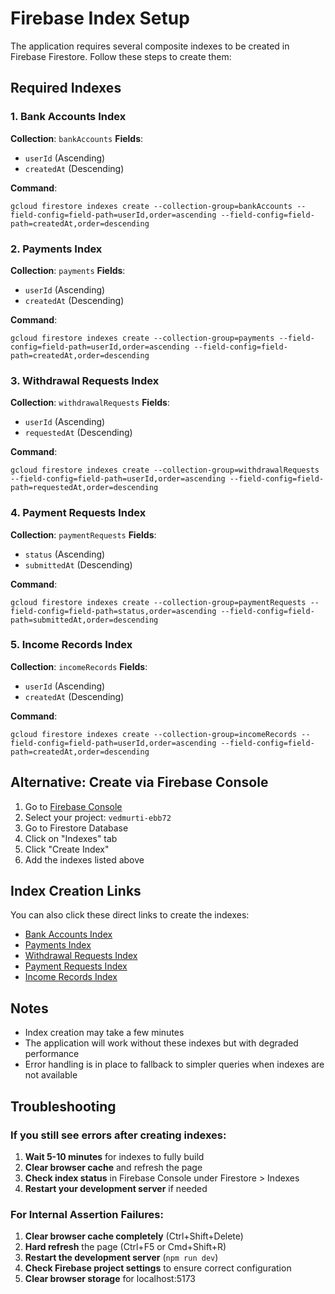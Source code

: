 # Firebase Index Setup

The application requires several composite indexes to be created in Firebase Firestore. Follow these steps to create them:

## Required Indexes

### 1. Bank Accounts Index
**Collection**: `bankAccounts`
**Fields**:
- `userId` (Ascending)
- `createdAt` (Descending)

**Command**: 
```
gcloud firestore indexes create --collection-group=bankAccounts --field-config=field-path=userId,order=ascending --field-config=field-path=createdAt,order=descending
```

### 2. Payments Index
**Collection**: `payments`
**Fields**:
- `userId` (Ascending)
- `createdAt` (Descending)

**Command**:
```
gcloud firestore indexes create --collection-group=payments --field-config=field-path=userId,order=ascending --field-config=field-path=createdAt,order=descending
```

### 3. Withdrawal Requests Index
**Collection**: `withdrawalRequests`
**Fields**:
- `userId` (Ascending)
- `requestedAt` (Descending)

**Command**:
```
gcloud firestore indexes create --collection-group=withdrawalRequests --field-config=field-path=userId,order=ascending --field-config=field-path=requestedAt,order=descending
```

### 4. Payment Requests Index
**Collection**: `paymentRequests`
**Fields**:
- `status` (Ascending)
- `submittedAt` (Descending)

**Command**:
```
gcloud firestore indexes create --collection-group=paymentRequests --field-config=field-path=status,order=ascending --field-config=field-path=submittedAt,order=descending
```

### 5. Income Records Index
**Collection**: `incomeRecords`
**Fields**:
- `userId` (Ascending)
- `createdAt` (Descending)

**Command**:
```
gcloud firestore indexes create --collection-group=incomeRecords --field-config=field-path=userId,order=ascending --field-config=field-path=createdAt,order=descending
```

## Alternative: Create via Firebase Console

1. Go to [Firebase Console](https://console.firebase.google.com)
2. Select your project: `vedmurti-ebb72`
3. Go to Firestore Database
4. Click on "Indexes" tab
5. Click "Create Index"
6. Add the indexes listed above

## Index Creation Links

You can also click these direct links to create the indexes:

- [Bank Accounts Index](https://console.firebase.google.com/v1/r/project/vedmurti-ebb72/firestore/indexes?create_composite=ClNwcm9qZWN0cy92ZWRtdXJ0aS1lYmI3Mi9kYXRhYmFzZXMvKGRlZmF1bHQpL2NvbGxlY3Rpb25Hcm91cHMvYmFua0FjY291bnRzL2luZGV4ZXMvXxABGgoKBnVzZXJJZBABGg0KCWNyZWF0ZWRBdBACGgwKCF9fbmFtZV9fEAI)
- [Payments Index](https://console.firebase.google.com/v1/r/project/vedmurti-ebb72/firestore/indexes?create_composite=Ck9wcm9qZWN0cy92ZWRtdXJ0aS1lYmI3Mi9kYXRhYmFzZXMvKGRlZmF1bHQpL2NvbGxlY3Rpb25Hcm91cHMvcGF5bWVudHMvaW5kZXhlcy9fEAEaCgoGdXNlcklkEAEaDQoJY3JlYXRlZEF0EAIaDAoIX19uYW1lX18QAg)
- [Withdrawal Requests Index](https://console.firebase.google.com/v1/r/project/vedmurti-ebb72/firestore/indexes?create_composite=Cllwcm9qZWN0cy92ZWRtdXJ0aS1lYmI3Mi9kYXRhYmFzZXMvKGRlZmF1bHQpL2NvbGxlY3Rpb25Hcm91cHMvd2l0aGRyYXdhbFJlcXVlc3RzL2luZGV4ZXMvXxABGgoKBnVzZXJJZBABGg8KC3JlcXVlc3RlZEF0EAIaDAoIX19uYW1lX18QAg)
- [Payment Requests Index](https://console.firebase.google.com/v1/r/project/vedmurti-ebb72/firestore/indexes?create_composite=ClNwcm9qZWN0cy92ZWRtdXJ0aS1lYmI3Mi9kYXRhYmFzZXMvKGRlZmF1bHQpL2NvbGxlY3Rpb25Hcm91cHMvcGF5bWVudFJlcXVlc3RzL2luZGV4ZXMvXxABGg0KCXN0YXR1cxABGg8KC3N1Ym1pdHRlZEF0EAIaDAoIX19uYW1lX18QAg)
- [Income Records Index](https://console.firebase.google.com/v1/r/project/vedmurti-ebb72/firestore/indexes?create_composite=ClNwcm9qZWN0cy92ZWRtdXJ0aS1lYmI3Mi9kYXRhYmFzZXMvKGRlZmF1bHQpL2NvbGxlY3Rpb25Hcm91cHMvaW5jb21lUmVjb3Jkcy9pbmRleGVzL18QARoKCgZ1c2VySWQQARoNCgljcmVhdGVkQXQQAhoMCghfX25hbWVfXxAC)

## Notes

- Index creation may take a few minutes
- The application will work without these indexes but with degraded performance
- Error handling is in place to fallback to simpler queries when indexes are not available

## Troubleshooting

### If you still see errors after creating indexes:
1. **Wait 5-10 minutes** for indexes to fully build
2. **Clear browser cache** and refresh the page
3. **Check index status** in Firebase Console under Firestore > Indexes
4. **Restart your development server** if needed

### For Internal Assertion Failures:
1. **Clear browser cache completely** (Ctrl+Shift+Delete)
2. **Hard refresh** the page (Ctrl+F5 or Cmd+Shift+R)
3. **Restart the development server** (`npm run dev`)
4. **Check Firebase project settings** to ensure correct configuration
5. **Clear browser storage** for localhost:5173 
